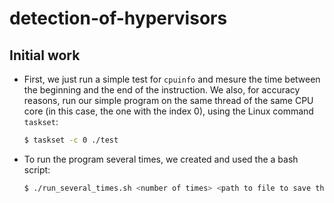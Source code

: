 # detection-of-hypervisors

## Initial work

 - First, we just run a simple test for `cpuinfo` and mesure the time between the beginning and the end of the instruction. We also, for accuracy reasons, run our simple program on the same thread of the same CPU core (in this case, the one with the index 0), using the Linux command `taskset`:
    
    ```bash
    $ taskset -c 0 ./test
    ```

 - To run the program several times, we created and used the a bash script:
    ```bash
    $ ./run_several_times.sh <number of times> <path to file to save the results>
    ```
